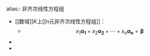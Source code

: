 alias:: 非齐次线性方程组

- [[数域]]$K$上[[n元非齐次线性方程组]]：
	- $$x_{1}\boldsymbol{\alpha_{1}}+x_{2}\boldsymbol{\alpha_{2}}+\cdots+x_{n}\boldsymbol{\alpha_{n}}=\boldsymbol{\beta}$$
-
-